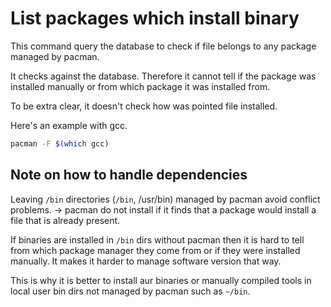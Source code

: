 # List packages which install binary
This command query the database to check if file belongs
to any package managed by pacman.

It checks against the database. Therefore it cannot tell
if the package was installed manually or from which package
it was installed from.

To be extra clear, it doesn't check how was pointed file
installed.

Here's an example with gcc.
``` sh
pacman -F $(which gcc)
```

## Note on how to handle dependencies
Leaving `/bin` directories (`/bin`, /usr/bin) managed 
by pacman avoid conflict problems.
-> pacman do not install if it finds that a package
would install a file that is already present.

If binaries are installed in `/bin` dirs without
pacman then it is hard to tell from which package
manager they come from or if they were installed
manually. It makes it harder to manage software
version that way.

This is why it is better to install aur binaries
or manually compiled tools in local user bin dirs
not managed by pacman such as `~/bin`.


